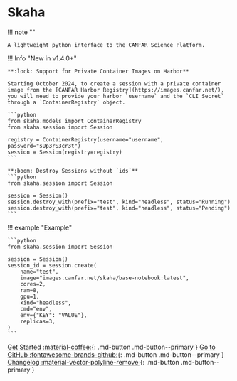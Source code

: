 # Skaha

!!! note ""

    A lightweight python interface to the CANFAR Science Platform.

!!! Info "New in v1.4.0+"

    **:lock: Support for Private Container Images on Harbor**

    Starting October 2024, to create a session with a private container image from the [CANFAR Harbor Registry](https://images.canfar.net/), you will need to provide your harbor `username` and the `CLI Secret` through a `ContainerRegistry` object. 

    ```python
    from skaha.models import ContainerRegistry
    from skaha.session import Session

    registry = ContainerRegistry(username="username", password="sUp3rS3cr3t")
    session = Session(registry=registry)
    ```

    **:boom: Destroy Sessions without `ids`**
    ```python
    from skaha.session import Session

    session = Session()
    session.destroy_with(prefix="test", kind="headless", status="Running")
    session.destroy_with(prefix="test", kind="headless", status="Pending")
    ```

!!! example "Example"

    ```python
    from skaha.session import Session

    session = Session()
    session_id = session.create(
        name="test",
        image="images.canfar.net/skaha/base-notebook:latest",
        cores=2,
        ram=8,
        gpu=1,
        kind="headless",
        cmd="env",
        env={"KEY": "VALUE"},
        replicas=3,
    )
    ```

[Get Started :material-coffee:](get-started.md){: .md-button .md-button--primary } 
[Go to GitHub :fontawesome-brands-github:](https://github.com/shinybrar/skaha){: .md-button .md-button--primary }
[Changelog :material-vector-polyline-remove:](changelog.md){: .md-button .md-button--primary }